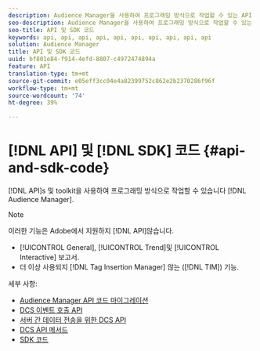 ```yaml
---
description: Audience Manager을 사용하여 프로그래밍 방식으로 작업할 수 있는 API 및 툴킷
seo-description: Audience Manager을 사용하여 프로그래밍 방식으로 작업할 수 있는 API 및 툴킷
seo-title: API 및 SDK 코드
keywords: api, api, api, api, api, api, api, api, api, api
solution: Audience Manager
title: API 및 SDK 코드
uuid: bf801e84-f914-4efd-8807-c4972474894a
feature: API
translation-type: tm+mt
source-git-commit: e05eff3cc04e4a82399752c862e2b2370286f96f
workflow-type: tm+mt
source-wordcount: '74'
ht-degree: 39%

---
```



# [!DNL API] 및 [!DNL SDK] 코드 {#api-and-sdk-code}

[!DNL API]s 및 toolkit을 사용하여 프로그래밍 방식으로 작업할 수 있습니다 [!DNL Audience Manager].

>[!NOTE]
>
>이러한 기능은 Adobe에서 지원하지 [!DNL API]않습니다.
>
>* [!UICONTROL General], [!UICONTROL Trend]및 [!UICONTROL Interactive] 보고서.
>* 더 이상 사용되지 [!DNL Tag Insertion Manager] 않는 ([!DNL TIM]) 기능.


세부 사항:

* [Audience Manager API 코드 마이그레이션](api-swagger-migration.md)
* [DCS 이벤트 호출 API](dcs-intro/dcs-event-calls/dcs-event-calls.md)
* [서버 간 데이터 전송을 위한 DCS API](dcs-intro/dcs-s2s/dcs-s2s.md)
* [DCS API 메서드](dcs-intro/dcs-api-reference/dcs-api-methods.md)
* [SDK 코드](/help/using/api/aam-sdk.md)

